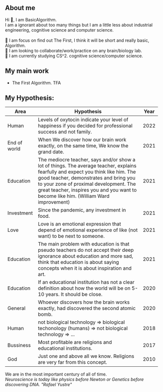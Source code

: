 ## About me

Hi 👋, I am BasicAlgorithm.\
I am a ignorant about too many things but I am a little less about industrial engineering, cognitive science and computer science.\
\
🔭  I am focus on find out The First, I think it will be short and really basic, Algorithm.\
👯  I am looking to collaborate/work/practice on any brain/biology lab.\
🌱  I am currently studying CS^2. cognitive science/computer science.

## My main work

- The First Algorithm. TFA

## My Hypothesis:

| Area | Hypothesis | Year |
| ------ | ------ | ------ |
| Human | Levels of oxytocin indicate your level of happiness if you decided for professional success and not family. | 2022 |
| End of world | When We discover how our brain work exactly, on the same time, We know the grand date. | 2021 |
| Education | The mediocre teacher, says and/or show a lot of things. The average teacher, explains fearfully and expect you think like him. The good teacher, demonstrates and bring you to your zone of proximal development. The great teacher, inspires you and you want to become like him. (William Ward improvement) | 2021 |
| Investment | Since the pandemic, any investment in food. | 2021 |
| Love | Love is an emotional expression that depend of emotional experience of like (not want) to be next to someone. | 2021 |
| Education | The main problem with education is that pseudo teachers do not accept their deep ignorance about education and more sad, think that education is about saying concepts when it is about inspiration and art. | 2021 |
| Education | If an educational institution has not a clear definition about how the world will be on 5-10 years. It should be close.| 2020 |
| General | Whoever discovers how the brain works exactly, had discovered the second atomic bomb. | 2020 |
| Human | not biological technology => biological techonology (humans) => not biological technology => ...| 2018|
| Bussiness | Most profitable are religions and educational institutions.| 2017 |
| God | Just one and above all we know. Religions are very far from this concept. | 2010 |


We are in the most important century of all of time. \
_Neuroscience is today like physics before Newton or Genetics before discovering DNA. "Rafael Yustre"_
